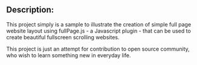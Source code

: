 <h2>Description:</h2>

This project simply is a sample to illustrate the creation of simple full page website layout using fullPage.js - a Javascript plugin - that can be used to create beautiful fullscreen scrolling websites. <br>

This project is just an attempt for contribution to open source community, who wish to learn something new in everyday life.
